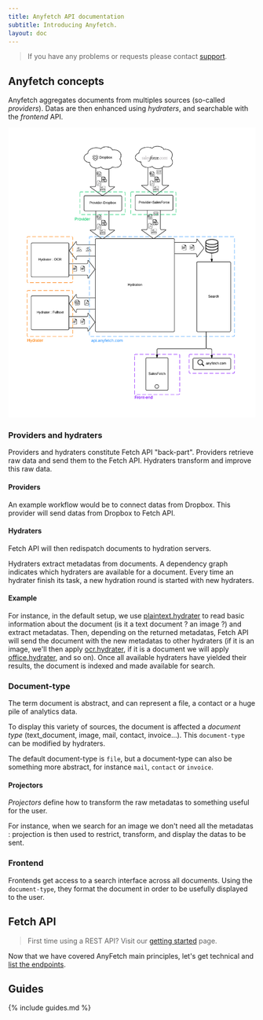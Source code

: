 ```yaml
---
title: Anyfetch API documentation
subtitle: Introducing Anyfetch.
layout: doc
---
```


> If you have any problems or requests please contact [support](mailto:support@anyfetch.com).

Anyfetch concepts
----------------
Anyfetch aggregates documents from multiples sources (so-called *providers*). Datas are then enhanced using *hydraters*, and searchable with the *frontend* API.

![Anyfetch workflow](/images/workflow.png)

### Providers and hydraters

Providers and hydraters constitute Fetch API "back-part".
Providers retrieve raw data and send them to the Fetch API.
Hydraters transform and improve this raw data.

#### Providers
An example workflow would be to connect datas from Dropbox.
This provider will send datas from Dropbox to Fetch API.

#### Hydraters
Fetch API will then redispatch documents to hydration servers.

Hydraters extract metadatas from documents.
A dependency graph indicates which hydraters are available for a document.
Every time an hydrater finish its task, a new hydration round is started with new hydraters.

#### Example
For instance, in the default setup, we use [plaintext.hydrater](https://github.com/Papiel/plaintext.hydrater.anyfetch.com) to read basic information about the document (is it a text document ? an image ?) and extract metadatas. Then, depending on the returned metadatas, Fetch API will send the document with the new metadatas to other hydraters (if it is an image, we'll then apply [ocr.hydrater](https://github.com/Papiel/ocr.hydrater.anyfetch.com), if it is a document we will apply [office.hydrater](https://github.com/Papiel/office.hydrater.anyfetch.com), and so on).
Once all available hydraters have yielded their results, the document is indexed and made available for search.

### Document-type
The term document is abstract, and can represent a file, a contact or a huge pile of analytics data.

To display this variety of sources, the document is affected a *document type* (text_document, image, mail, contact, invoice...).
This `document-type` can be modified by hydraters.

The default document-type is `file`, but a document-type can also be something more abstract, for instance `mail`, `contact` or `invoice`.

#### Projectors

*Projectors* define how to transform the raw metadatas to something useful for the user.

For instance, when we search for an image we don't need all the metadatas : projection is then used to restrict, transform, and display the datas to be sent.

### Frontend
Frontends get access to a search interface across all documents.
Using the `document-type`, they format the document in order to be usefully displayed to the user.

Fetch API
--------------
> First time using a REST API? Visit our [getting started](/getting-started.html) page.

Now that we have covered AnyFetch main principles, let's get technical and [list the endpoints](/endpoints).

Guides
------
{% include guides.md %}

